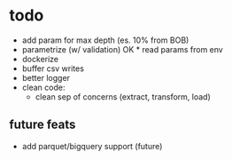 # todo
* add param for max depth (es. 10% from BOB)
* parametrize (w/ validation)
OK * read params from env
* dockerize
* buffer csv writes
* better logger
* clean code:
    * clean sep of concerns (extract, transform, load)

## future feats
* add parquet/bigquery support (future)